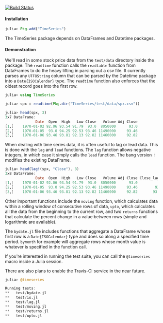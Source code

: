 [![Build Status](https://travis-ci.org/JuliaStats/TimeSeries.jl.png)](https://travis-ci.org/JuliaStats/TimeSeries.jl)

#### Installation

````julia
julia> Pkg.add("TimeSeries")
````
The TimeSeries package depends on DataFrames and Datetime packages. 
#### Demonstration

We'll read in some stock price data from the `test/data` directory inside the package.
The `readtime` function calls the `readtable` function from DataFrames to do the heavy
lifting in parsing out a csv file. It currently parses any `UTF8String` column that can 
be parsed by the Datetime package into a `Date{ISOCalendar}` type. The `readtime` function
also enforces that the oldest record goes into the first row. 

````julia
julia> using TimeSeries

julia> spx = readtime(Pkg.dir("TimeSeries/test/data/spx.csv"))

julia> head(spx, 3)
3x7 DataFrame:
              Date  Open  High   Low Close   Volume Adj Close
[1,]    1970-01-02 92.06 93.54 91.79  93.0  8050000      93.0
[2,]    1970-01-05  93.0 94.25 92.53 93.46 11490000     93.46
[3,]    1970-01-06 93.46 93.81 92.13 92.82 11460000     92.82
````

When dealing with time series data, it is often useful to lag or lead data. This
is done with the `lag` and `lead` functions. The `lag` function allows negative
integers, in which case it simply calls the `lead` function. The bang version `!`
modifies the existing DataFrame. 

````julia
julia> head(lag!(spx, "Close"), 3)
3x8 DataFrame:
              Date  Open  High   Low Close   Volume Adj Close Close_lag_1
[1,]    1970-01-02 92.06 93.54 91.79  93.0  8050000      93.0          NA
[2,]    1970-01-05  93.0 94.25 92.53 93.46 11490000     93.46        93.0
[3,]    1970-01-06 93.46 93.81 92.13 92.82 11460000     92.82       93.46
````
Other important functions include the `moving` function, which calculates data within
a rolling window of consecutive rows of data, `upto`, which calculates all the data from
the beginning to the current row, and two `returns` functions that calculate the percent
change in a value between rows (simple and logarithmic are available).

The `bydate.jl` file includes functions that aggregate a DataFrame whose first row is a `Date{ISOCalendar}`
type and does so along a specified time period. `bymonth` for example will aggregate rows whose month
value is whatever is specified in the function call. 

If you're interested in running the test suite, you can call the `@timeseries` macro inside a Julia session.

There are also plans to enable the Travis-CI service in the near future.

````julia
julia> @timeseries

Running tests:
**   test/bydate.jl
**   test/io.jl
**   test/lag.jl
**   test/moving.jl
**   test/returns.jl
**   test/upto.jl
````

